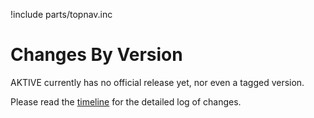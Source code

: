!include parts/topnav.inc

# Changes By Version

AKTIVE currently has no official release yet, nor even a tagged version.

Please read the [timeline](/timeline) for the detailed log of changes.
